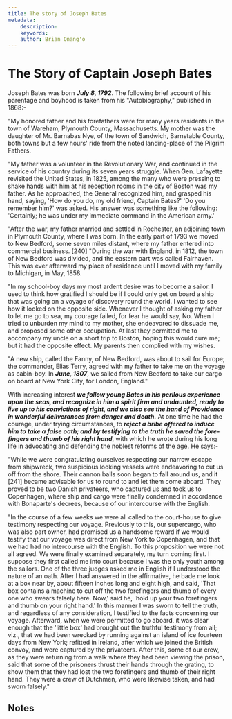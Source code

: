 ```yaml
---
title: The story of Joseph Bates
metadata:
    description: 
    keywords: 
    author: Brian Onang'o
---
```


# The Story of Captain Joseph Bates

Joseph Bates was born ***July 8, 1792***. The following brief account of his parentage and boyhood is taken from his "Autobiography," published in 1868:-

"My honored father and his forefathers were for many years residents in the town of Wareham, Plymouth County, Massachusetts. My mother was the daughter of Mr. Barnabas Nye, of the town of Sandwich, Barnstable County, both towns but a few hours' ride from the noted landing-place of the Pilgrim Fathers.

"My father was a volunteer in the Revolutionary War, and continued in the service of his country during its seven years struggle. When Gen. Lafayette revisited the United States, in 1825, among the many who were pressing to shake hands with him at his reception rooms in the city of Boston was my father. As he approached, the General recognized him, and grasped his hand, saying, 'How do you do, my old friend, Captain
Bates?' 'Do you remember him?' was asked. His answer was something like the following: 'Certainly; he was under my immediate command in the American army.'

"After the war, my father married and settled in Rochester, an adjoining town in Plymouth County, where I was born. In the early part of 1793 we moved to New Bedford, some seven miles distant, where my father entered into commercial business. [240] "During the war with England, in 1812, the town of New Bedford was divided, and the eastern part was called Fairhaven. This was ever afterward my place of residence until I moved with my family to Michigan, in May, 1858.

"In my school-boy days my most ardent desire was to become a sailor. I used to think how gratified I should be if I could only get on board a ship that was going on a voyage of discovery round the world. I wanted to see how it looked on the opposite side. Whenever I thought of asking my father to let me go to sea, my courage failed, for fear he would say, No. When I tried to unburden my mind to my mother, she
endeavored to dissuade me, and proposed some other occupation. At last they permitted me to accompany my uncle on a short trip to Boston, hoping this would cure me; but it had the opposite effect. My parents then complied with my wishes.

"A new ship, called the Fanny, of New Bedford, was about to sail for Europe; the commander, Elias Terry, agreed with my father to take me on the voyage as cabin-boy. In ***June, 1807***, we sailed from New Bedford to take our cargo on board at New York City, for London, England."

With increasing interest ***we follow young Bates in his perilous experience upon the seas, and recognize in him a spirit firm and undaunted, ready to live up to his convictions of right, and we also see the hand of Providence in wonderful deliverances from danger and death.*** At one time he had the courage, under trying circumstances, to ***reject a bribe offered to induce him to take a false oath; and by testifying to the truth he saved the fore-fingers and thumb of his right hand***, with which he wrote during his long life in advocating and defending the noblest reforms of the age. He says:-

"While we were congratulating ourselves respecting our narrow escape from shipwreck, two suspicious looking vessels were endeavoring to cut us off from the shore. Their cannon balls soon began to fall around us, and it [241] became advisable for us to round to and let them come aboard. They proved to be two Danish privateers, who captured us and took us to Copenhagen, where ship and cargo were finally condemned in accordance with Bonaparte's decrees, because of our intercourse with the English.

"In the course of a few weeks we were all called to the court-house to give testimony respecting our voyage. Previously to this, our supercargo, who was also part owner, had promised us a handsome reward if we would testify that our voyage was direct from New York to Copenhagen, and that we had had no intercourse with the English. To this proposition we were not all agreed. We were finally examined separately, my turn coming first. I suppose they first called me into court because I was the only youth among the sailors. One of the three judges asked me in English if I understood the nature of an oath. After I had answered in the affirmative, he bade me look at a box
near by, about fifteen inches long and eight high, and said, 'That box contains a machine to cut off the two forefingers and thumb of every one who swears falsely here. Now,' said he, 'hold up your two forefingers and thumb on your right hand.' In this manner I was sworn to tell the truth, and regardless of any consideration, I testified to the facts concerning our voyage. Afterward, when we were permitted to go aboard, it was clear enough that the 'little box' had brought out the truthful testimony from all; viz., that we had been wrecked by running against an island of ice fourteen days from New York; refitted in Ireland, after which we joined the British convoy, and were captured by the privateers. After this, some of our crew, as they were returning from a walk where they had been viewing the prison, said that some of the prisoners thrust their hands through the grating, to show them that they had lost the two forefingers and thumb of
their right hand. They were a crew of Dutchmen, who were likewise taken, and had sworn falsely."

## Notes